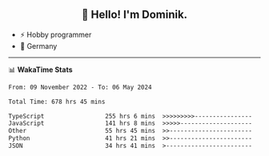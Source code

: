 <h2 align="center">👋 Hello! I'm Dominik.</h2>

- ⚡ Hobby programmer
- 📍 Germany

---
📊 **WakaTime Stats**
<!--START_SECTION:waka-->

```txt
From: 09 November 2022 - To: 06 May 2024

Total Time: 678 hrs 45 mins

TypeScript                 255 hrs 6 mins  >>>>>>>>>----------------   37.59 %
JavaScript                 141 hrs 8 mins  >>>>>--------------------   20.79 %
Other                      55 hrs 45 mins  >>-----------------------   08.22 %
Python                     41 hrs 21 mins  >>-----------------------   06.09 %
JSON                       34 hrs 41 mins  >------------------------   05.11 %
```

<!--END_SECTION:waka-->
